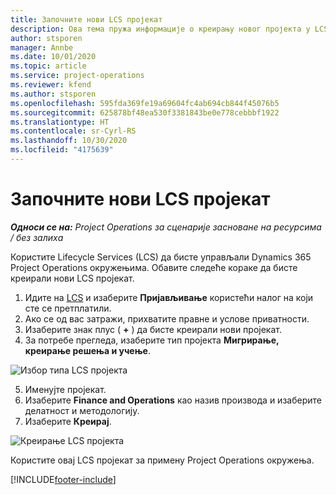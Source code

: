 ```yaml
---
title: Започните нови LCS пројекат
description: Ова тема пружа информације о креирању новог пројекта у LCS-у за ваше Project Operations окружење.
author: stsporen
manager: Annbe
ms.date: 10/01/2020
ms.topic: article
ms.service: project-operations
ms.reviewer: kfend
ms.author: stsporen
ms.openlocfilehash: 595fda369fe19a69604fc4ab694cb844f45076b5
ms.sourcegitcommit: 625878bf48ea530f3381843be0e778cebbbf1922
ms.translationtype: HT
ms.contentlocale: sr-Cyrl-RS
ms.lasthandoff: 10/30/2020
ms.locfileid: "4175639"
---
```

# <a name="start-a-new-lcs-project"></a>Започните нови LCS пројекат

_**Односи се на:** Project Operations за сценарије засноване на ресурсима / без залиха_

Користите Lifecycle Services (LCS) да бисте управљали Dynamics 365 Project Operations окружењима. Обавите следеће кораке да бисте креирали нови LCS пројекат.

1. Идите на [LCS](https://lcs.dynamics.com/Logon/Index) и изаберите **Пријављивање** користећи налог на који сте се претплатили.
2. Ако се од вас затражи, прихватите правне и услове приватности.
3. Изаберите знак плус ( **+** ) да бисте креирали нови пројекат.
4. За потребе прегледа, изаберите тип пројекта **Мигрирање, креирање решења и учење**.

  ![Избор типа LCS пројекта](./media/create-lcs-1.png)

5. Именујте пројекат. 
6. Изаберите **Finance and Operations** као назив производа и изаберите делатност и методологију. 
7. Изаберите **Креирај**.

![Креирање LCS пројекта](./media/create-lcs-2.png)

Користите овај LCS пројекат за примену Project Operations окружења.



[!INCLUDE[footer-include](../includes/footer-banner.md)]